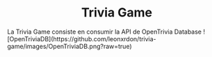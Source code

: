 <h1 align="center"> Trivia Game</h1>
La Trivia Game consiste en consumir la API de OpenTrivia Database
![OpenTriviaDB](https://github.com/leonxrdon/trivia-game/images/OpenTriviaDB.png?raw=true)
